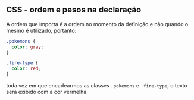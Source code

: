 ##  CSS - ordem e pesos na declaração

A ordem que importa é a ordem no momento da definição e não quando o mesmo é utilizado, portanto:

```css
.pokemons {
  color: gray;
}

.fire-type {
  color: red;
}
```

toda vez em que encadearmos as classes `.pokemons` e `.fire-type`, o texto será exibido com a cor vermelha.
